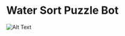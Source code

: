# Water Sort Puzzle Bot
![Alt Text](https://drive.google.com/uc?export=view&id=1zvotQMJOzw30FSLylcJQspYCoaOTfsiK)

